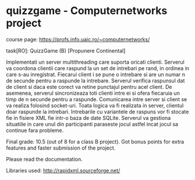 # quizzgame - Computernetworks project

course page: https://profs.info.uaic.ro/~computernetworks/

task[RO]: QuizzGame (B) [Propunere Continental]

Implementati un server multithreading care suporta oricati clienti. Serverul va coordona clientii care raspund la un set de intrebari pe rand, in ordinea in care s-au inregistrat. Fiecarui client i se pune o intrebare si are un numar n de secunde pentru a raspunde la intrebare. Serverul verifica raspunsul dat de client si daca este corect va retine punctajul pentru acel client. De asemenea, serverul sincronizeaza toti clienti intre ei si ofera fiecaruia un timp de n secunde pentru a raspunde. Comunicarea intre server si client se va realiza folosind socket-uri. Toata logica va fi realizata in server, clientul doar raspunde la intrebari. Intrebarile cu variantele de raspuns vor fi stocate fie in fisiere XML fie intr-o baza de date SQLite. Serverul va gestiona situatiile in care unul din participanti paraseste jocul astfel incat jocul sa continue fara probleme.  


Final grade: 10.5 (out of 8 for a class B project). Got bonus points for extra features and faster submission of the project.

Please read the documentation. 

Libraries used: http://rapidxml.sourceforge.net/
